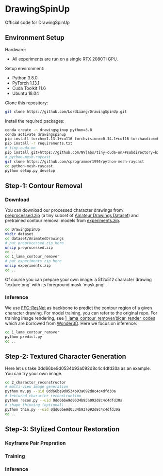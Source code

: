 # DrawingSpinUp
Official code for DrawingSpinUp

## Environment Setup

Hardware: 
  - All experiments are run on a single RTX 2080Ti GPU.

Setup environment:
  - Python 3.8.0
  - PyTorch 1.13.1
  - Cuda Toolkit 11.6
  - Ubuntu 18.04

Clone this repository:

```sh
git clone https://github.com/LordLiang/DrawingSpinUp.git

```

Install the required packages:

```sh
conda create -n drawingspinup python=3.8
conda activate drawingspinup
pip install torch==1.13.1+cu116 torchvision==0.14.1+cu116 torchaudio==0.13.1 --extra-index-url https://download.pytorch.org/whl/cu116
pip install -r requirements.txt
# tiny-cuda-nn
pip install git+https://github.com/NVlabs/tiny-cuda-nn/#subdirectory=bindings/torch
# python-mesh-raycast
git clone https://github.com/cprogrammer1994/python-mesh-raycast
cd python-mesh-raycast
python setup.py develop
```


## Step-1: Contour Removal
### Download
You can download our processed character drawings from [preprocessed.zip](https://portland-my.sharepoint.com/:u:/g/personal/jzhou67-c_my_cityu_edu_hk/EWi-CdpGraRMhbqvc7Fq9k0BulcK2or_9fjaEuWVAi97Dw?e=Sj018E) (a tiny subset of [Amateur Drawings Dataset](https://github.com/facebookresearch/AnimatedDrawings)) and pretrained contour removal models from [experiments.zip](https://portland-my.sharepoint.com/:u:/g/personal/jzhou67-c_my_cityu_edu_hk/Ed6BaAAWgIhGqIMjaju_v4kB_K-DIFGu1bQ7zM3CbQMrTw?e=KaltGi).
```sh
cd DrawingSpinUp
mkdir dataset
cd dataset/AnimatedDrawings
# put preprocessed.zip here
unzip preprocessed.zip
cd ..
cd 1_lama_contour_remover
# put experiments.zip here
unzip experiments.zip
cd ..
```
Of course you can prepare your own image: a 512x512 character drawing 'texture.png' with its foreground mask 'mask.png'. 
### Inference
We use [FFC-ResNet](https://github.com/advimman/lama) as backbone to predict the contour region of a given character drawing. 
For model training, you can refer to the original repo.
For training image rendering, see [1_lama_contour_remover/bicar_render_codes](1_lama_contour_remover/bicar_render_codes) which are borrowed from [Wonder3D](https://github.com/xxlong0/Wonder3D/tree/main/render_codes).
Here we focus on inference:
```sh
cd 1_lama_contour_remover
python predict.py
cd ..
```
## Step-2: Textured Character Generation
Here let us take 0dd66be9d0534b93a092d8c4c4dfd30a as an example. You can try your own image.

```sh
cd 2_charactor_reconstructor
# multi-view image generation
python mv.py --uid 0dd66be9d0534b93a092d8c4c4dfd30a
# textured character reconstruction
python recon.py --uid 0dd66be9d0534b93a092d8c4c4dfd30a
# shape thinning (optional)
python thin.py --uid 0dd66be9d0534b93a092d8c4c4dfd30a
cd ..
```

## Step-3: Stylized Contour Restoration
### Keyframe Pair Prepration

### Training
### Inference

